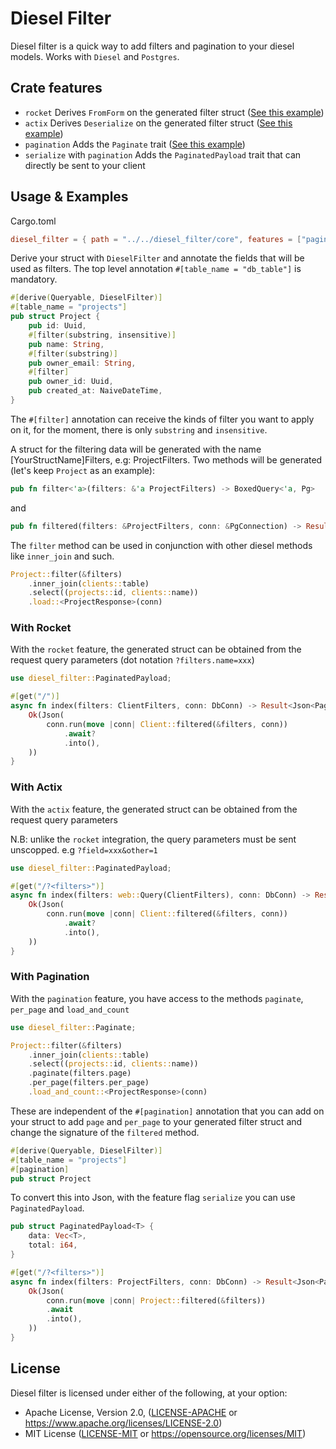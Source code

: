 # Diesel Filter

Diesel filter is a quick way to add filters and pagination to your diesel models.
Works with `Diesel` and `Postgres`.

## Crate features

- `rocket` Derives `FromForm` on the generated filter struct ([See this example](#with-rocket))
- `actix` Derives `Deserialize` on the generated filter struct ([See this example](#with-actix))
- `pagination` Adds the `Paginate` trait ([See this example](#with-pagination))
- `serialize` with `pagination` Adds the `PaginatedPayload` trait that can directly be sent to your client

## Usage & Examples

Cargo.toml
```toml
diesel_filter = { path = "../../diesel_filter/core", features = ["pagination", "serialize", "rocket"] }
```

Derive your struct with `DieselFilter` and annotate the fields that will be used as filters.
The top level annotation `#[table_name = "db_table"]` is mandatory.

```rust
#[derive(Queryable, DieselFilter)]
#[table_name = "projects"]
pub struct Project {
    pub id: Uuid,
    #[filter(substring, insensitive)]
    pub name: String,
    #[filter(substring)]
    pub owner_email: String,
    #[filter]
    pub owner_id: Uuid,
    pub created_at: NaiveDateTime,
}

```

The `#[filter]` annotation can receive the kinds of filter you want to apply on it, for the moment, there is only `substring` and `insensitive`.

A struct for the filtering data will be generated with the name [YourStructName]Filters, e.g: ProjectFilters.
Two methods will be generated (let's keep `Project` as an example):

```rust
pub fn filter<'a>(filters: &'a ProjectFilters) -> BoxedQuery<'a, Pg>
```

and

```rust
pub fn filtered(filters: &ProjectFilters, conn: &PgConnection) -> Result<Vec<Project>, Error>
```

The `filter` method can be used in conjunction with other diesel methods like `inner_join` and such.

```rust
Project::filter(&filters)
    .inner_join(clients::table)
    .select((projects::id, clients::name))
    .load::<ProjectResponse>(conn)
```

### With Rocket

With the `rocket` feature, the generated struct can be obtained from the request query parameters (dot notation `?filters.name=xxx`)

```rust
use diesel_filter::PaginatedPayload;

#[get("/")]
async fn index(filters: ClientFilters, conn: DbConn) -> Result<Json<PaginatedPayload<Client>>, Error> {
    Ok(Json(
        conn.run(move |conn| Client::filtered(&filters, conn))
            .await?
            .into(),
    ))
}

```

### With Actix

With the `actix` feature, the generated struct can be obtained from the request query parameters

N.B: unlike the `rocket` integration, the query parameters must be sent unscopped. e.g `?field=xxx&other=1`

```rust
use diesel_filter::PaginatedPayload;

#[get("/?<filters>")]
async fn index(filters: web::Query(ClientFilters), conn: DbConn) -> Result<Json<PaginatedPayload<Client>>, Error> {
    Ok(Json(
        conn.run(move |conn| Client::filtered(&filters, conn))
            .await?
            .into(),
    ))
}

```

### With Pagination

With the `pagination` feature, you have access to the methods `paginate`, `per_page` and `load_and_count`

```rust
use diesel_filter::Paginate;

Project::filter(&filters)
    .inner_join(clients::table)
    .select((projects::id, clients::name))
    .paginate(filters.page)
    .per_page(filters.per_page)
    .load_and_count::<ProjectResponse>(conn)
```

These are independent of the `#[pagination]` annotation that you can add on your struct to add `page` and `per_page` to your generated filter struct and change the signature of the `filtered` method.

```rust
#[derive(Queryable, DieselFilter)]
#[table_name = "projects"]
#[pagination]
pub struct Project
```

To convert this into Json, with the feature flag `serialize` you can use `PaginatedPayload`.

```rust
pub struct PaginatedPayload<T> {
    data: Vec<T>,
    total: i64,
}
```

```rust
#[get("/?<filters>")]
async fn index(filters: ProjectFilters, conn: DbConn) -> Result<Json<PaginatedPayload<Project>>, Error> {
    Ok(Json(
        conn.run(move |conn| Project::filtered(&filters))
        .await
        .into(),
    ))
}
```

## License

Diesel filter is licensed under either of the following, at your option:

 * Apache License, Version 2.0, ([LICENSE-APACHE](LICENSE-APACHE) or https://www.apache.org/licenses/LICENSE-2.0)
 * MIT License ([LICENSE-MIT](LICENSE-MIT) or https://opensource.org/licenses/MIT)
